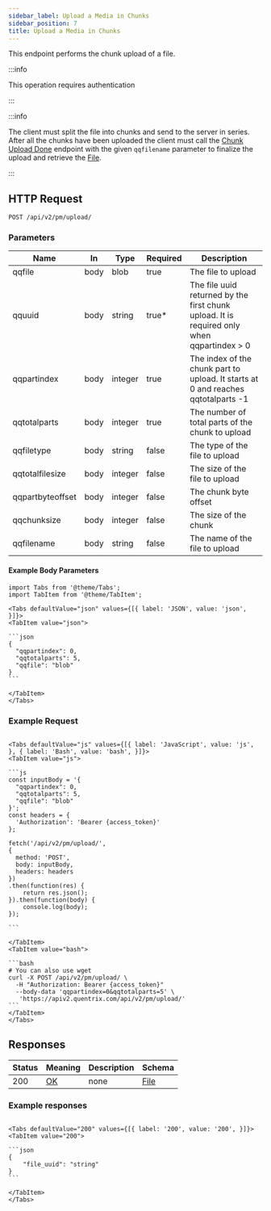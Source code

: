 ```yaml
---
sidebar_label: Upload a Media in Chunks
sidebar_position: 7
title: Upload a Media in Chunks
---
```


This endpoint performs the chunk upload of a file.

:::info

This operation requires authentication

:::

:::info

 The client must split the file into chunks and send to the server in series. After all the chunks have been uploaded the client must call the [Chunk Upload Done](../privatemessage/chunk_upload_done) endpoint with the given `qqfilename` parameter to finalize the upload and retrieve the [File](../schemas/file).


:::

## HTTP Request

`POST /api/v2/pm/upload/`

### Parameters

|Name|In|Type|Required|Description|
|---|---|---|---|---|
|qqfile|body|blob|true|The file to upload|
|qquuid|body|string|true*|The file uuid returned by the first chunk upload. It is required only when qqpartindex > 0|
|qqpartindex|body|integer|true|The index of the chunk part to upload. It starts at 0 and reaches qqtotalparts -1|
|qqtotalparts|body|integer|true|The number of total parts of the chunk to upload|
|qqfiletype|body|string|false|The type of the file to upload|
|qqtotalfilesize|body|integer|false|The size of the file to upload|
|qqpartbyteoffset|body|integer|false|The chunk byte offset|
|qqchunksize|body|integer|false|The size of the chunk|
|qqfilename|body|string|false|The name of the file to upload|

#### Example Body Parameters

````mdx-code-block
import Tabs from '@theme/Tabs';
import TabItem from '@theme/TabItem';

<Tabs defaultValue="json" values={[{ label: 'JSON', value: 'json', }]}>
<TabItem value="json">

```json
{
  "qqpartindex": 0,
  "qqtotalparts": 5,
  "qqfile": "blob"
}
```

</TabItem>
</Tabs>
````

### Example Request

````mdx-code-block

<Tabs defaultValue="js" values={[{ label: 'JavaScript', value: 'js', }, { label: 'Bash', value: 'bash', }]}>
<TabItem value="js">

```js
const inputBody = '{
  "qqpartindex": 0,
  "qqtotalparts": 5,
  "qqfile": "blob"
}';
const headers = {
  'Authorization': 'Bearer {access_token}'
};

fetch('/api/v2/pm/upload/',
{
  method: 'POST',
  body: inputBody,
  headers: headers
})
.then(function(res) {
    return res.json();
}).then(function(body) {
    console.log(body);
});

```

</TabItem>
<TabItem value="bash">

```bash
# You can also use wget
curl -X POST /api/v2/pm/upload/ \
  -H "Authorization: Bearer {access_token}"
  --body-data 'qqpartindex=0&qqtotalparts=5' \
   'https://apiv2.quentrix.com/api/v2/pm/upload/'
```
</TabItem>
</Tabs>
````

## Responses

|Status|Meaning|Description|Schema|
|---|---|---|---|
|200|[OK](https://tools.ietf.org/html/rfc7231#section-6.3.1)|none|[File](../schemas/file)|

### Example responses


````mdx-code-block

<Tabs defaultValue="200" values={[{ label: '200', value: '200', }]}>
<TabItem value="200">

```json
{
    "file_uuid": "string"
}
```

</TabItem>
</Tabs>
````




